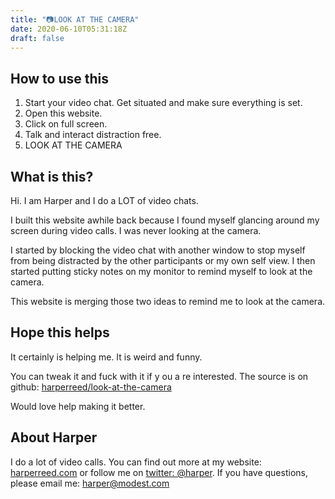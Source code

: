 ```yaml
---
title: "📷LOOK AT THE CAMERA"
date: 2020-06-10T05:31:18Z
draft: false
---
```


## How to use this

1. Start your video chat. Get situated and make sure everything is set.  
2. Open this website.  
3. Click on full screen.  
4. Talk and interact distraction free.
5. LOOK AT THE CAMERA

## What is this?

Hi. I am Harper and I do a LOT of video chats.

I built this website awhile back because I found myself glancing around my screen during video calls. I was never looking at the camera.  

I started by blocking the video chat with another window to stop myself from being distracted by the other participants or my own self view. I then started putting sticky notes on my monitor to remind myself to look at the camera.

This website is merging those two ideas to remind me to look at the camera.  


## Hope this helps

It certainly is helping me. It is weird and funny.  

You can tweak it and fuck with it if y ou a re interested. The source is on github: [harperreed/look-at-the-camera](https://github.com/harperreed/look-at-the-camera)

Would love help making it better.  

## About Harper

I do a lot of video calls. You can find out more at my website: [harperreed.com](http://harper.lol) or follow me on [twitter: @harper](http://twitter.com/harper). If you  have questions, please email me: [harper@modest.com](harper@modest.com)